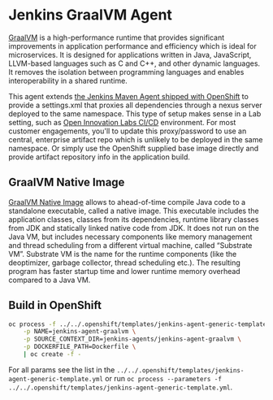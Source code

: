 # Jenkins GraalVM Agent

[GraalVM](https://www.graalvm.org/docs/introduction/) is a high-performance runtime that provides significant improvements in application performance and efficiency which is ideal for microservices. It is designed for applications written in Java, JavaScript, LLVM-based languages such as C and C++, and other dynamic languages. It removes the isolation between programming languages and enables interoperability in a shared runtime.

This agent extends [the Jenkins Maven Agent shipped with OpenShift](https://access.redhat.com/containers/?tab=overview#/registry.access.redhat.com/openshift3/jenkins-agent-maven-rhel7) to provide a settings.xml that proxies all dependencies through a nexus server deployed to the same namespace. This type of setup makes sense in a Lab setting, such as [Open Innovation Labs CI/CD](https://github.com/rht-labs/labs-ci-cd) environment. For most customer engagements, you'll to update this proxy/password to use an central, enterprise artifact repo which is unlikely to be deployed in the same namespace. Or simply use the OpenShift supplied base image directly and provide artifact repository info in the application build.

## GraalVM Native Image

[GraalVM Native Image](https://www.graalvm.org/reference-manual/native-image/) allows to ahead-of-time compile Java code to a standalone executable, called a native image. This executable includes the application classes, classes from its dependencies, runtime library classes from JDK and statically linked native code from JDK. It does not run on the Java VM, but includes necessary components like memory management and thread scheduling from a different virtual machine, called “Substrate VM”. Substrate VM is the name for the runtime components (like the deoptimizer, garbage collector, thread scheduling etc.). The resulting program has faster startup time and lower runtime memory overhead compared to a Java VM.

## Build in OpenShift
```bash
oc process -f ../../.openshift/templates/jenkins-agent-generic-template.yml \
    -p NAME=jenkins-agent-graalvm \
    -p SOURCE_CONTEXT_DIR=jenkins-agents/jenkins-agent-graalvm \
    -p DOCKERFILE_PATH=Dockerfile \
    | oc create -f -
```
For all params see the list in the `../../.openshift/templates/jenkins-agent-generic-template.yml` or run `oc process --parameters -f ../../.openshift/templates/jenkins-agent-generic-template.yml`.

